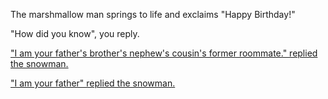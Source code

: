 The marshmallow man springs to life and exclaims "Happy Birthday!"

"How did you know", you reply.

["I am your father's brother's nephew's cousin's former roommate." replied the snowman.](how-did-you-know-roommate/roommate.md)

["I am your father" replied the snowman.](how-did-you-know-father/father.md)
